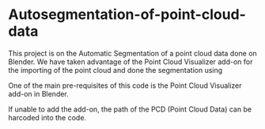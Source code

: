 # Autosegmentation-of-point-cloud-data
This project is on the Automatic Segmentation of a point cloud data done on Blender. 
We have taken advantage of the Point Cloud Visualizer add-on for the importing of the point cloud and done the segmentation using 


One of the main pre-requisites of this code is the Point Cloud Visualizer add-on in Blender.

If unable to add the add-on, the path of the PCD (Point Cloud Data) can be harcoded into the code.
